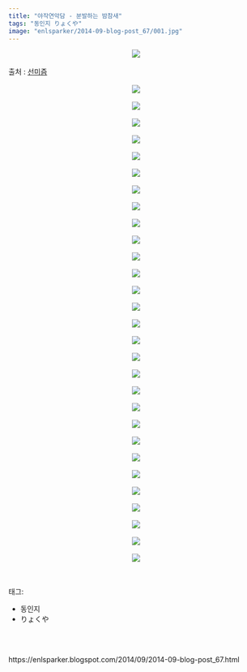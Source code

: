 ```yaml
---
title: "야작연악담 - 분발하는 밤참새"
tags: "동인지 りょくや"
image: "enlsparker/2014-09-blog-post_67/001.jpg"
---
```

<div class="article">
<div class="post-body entry-content" id="post-body-914343942504713820" itemprop="description articleBody">
<div class="separator" style="clear: both; text-align: center;">
<img src="{{ site.nasurl }}/enlsparker/2014-09-blog-post_67/001.jpg"/></div>
<br/>
<a name="more"></a>출처 : <a href="http://sunmism.com/2516">선미즘</a><br/>
<br/>
<div class="separator" style="clear: both; text-align: center;">
<img src="{{ site.nasurl }}/enlsparker/2014-09-blog-post_67/002.jpg"/></div>
<br/>
<div class="separator" style="clear: both; text-align: center;">
<img src="{{ site.nasurl }}/enlsparker/2014-09-blog-post_67/003.jpg"/></div>
<br/>
<div class="separator" style="clear: both; text-align: center;">
<img src="{{ site.nasurl }}/enlsparker/2014-09-blog-post_67/004.jpg"/></div>
<br/>
<div class="separator" style="clear: both; text-align: center;">
<img src="{{ site.nasurl }}/enlsparker/2014-09-blog-post_67/005.jpg"/></div>
<br/>
<div class="separator" style="clear: both; text-align: center;">
<img src="{{ site.nasurl }}/enlsparker/2014-09-blog-post_67/006.jpg"/></div>
<br/>
<div class="separator" style="clear: both; text-align: center;">
<img src="{{ site.nasurl }}/enlsparker/2014-09-blog-post_67/007.jpg"/></div>
<br/>
<div class="separator" style="clear: both; text-align: center;">
<img src="{{ site.nasurl }}/enlsparker/2014-09-blog-post_67/008.jpg"/></div>
<br/>
<div class="separator" style="clear: both; text-align: center;">
<img src="{{ site.nasurl }}/enlsparker/2014-09-blog-post_67/009.jpg"/></div>
<br/>
<div class="separator" style="clear: both; text-align: center;">
<img src="{{ site.nasurl }}/enlsparker/2014-09-blog-post_67/010.jpg"/></div>
<br/>
<div class="separator" style="clear: both; text-align: center;">
<img src="{{ site.nasurl }}/enlsparker/2014-09-blog-post_67/011.jpg"/></div>
<br/>
<div class="separator" style="clear: both; text-align: center;">
<img src="{{ site.nasurl }}/enlsparker/2014-09-blog-post_67/012.jpg"/></div>
<br/>
<div class="separator" style="clear: both; text-align: center;">
<img src="{{ site.nasurl }}/enlsparker/2014-09-blog-post_67/013.jpg"/></div>
<br/>
<div class="separator" style="clear: both; text-align: center;">
<img src="{{ site.nasurl }}/enlsparker/2014-09-blog-post_67/014.jpg"/></div>
<br/>
<div class="separator" style="clear: both; text-align: center;">
<img src="{{ site.nasurl }}/enlsparker/2014-09-blog-post_67/015.jpg"/></div>
<br/>
<div class="separator" style="clear: both; text-align: center;">
<img src="{{ site.nasurl }}/enlsparker/2014-09-blog-post_67/016.jpg"/></div>
<br/>
<div class="separator" style="clear: both; text-align: center;">
<img src="{{ site.nasurl }}/enlsparker/2014-09-blog-post_67/017.jpg"/></div>
<br/>
<div class="separator" style="clear: both; text-align: center;">
<img src="{{ site.nasurl }}/enlsparker/2014-09-blog-post_67/018.jpg"/></div>
<br/>
<div class="separator" style="clear: both; text-align: center;">
<img src="{{ site.nasurl }}/enlsparker/2014-09-blog-post_67/019.jpg"/></div>
<br/>
<div class="separator" style="clear: both; text-align: center;">
<img src="{{ site.nasurl }}/enlsparker/2014-09-blog-post_67/020.jpg"/></div>
<br/>
<div class="separator" style="clear: both; text-align: center;">
<img src="{{ site.nasurl }}/enlsparker/2014-09-blog-post_67/021.jpg"/></div>
<br/>
<div class="separator" style="clear: both; text-align: center;">
<img src="{{ site.nasurl }}/enlsparker/2014-09-blog-post_67/022.jpg"/></div>
<br/>
<div class="separator" style="clear: both; text-align: center;">
<img src="{{ site.nasurl }}/enlsparker/2014-09-blog-post_67/023.jpg"/></div>
<br/>
<div class="separator" style="clear: both; text-align: center;">
<img src="{{ site.nasurl }}/enlsparker/2014-09-blog-post_67/024.jpg"/></div>
<br/>
<div class="separator" style="clear: both; text-align: center;">
<img src="{{ site.nasurl }}/enlsparker/2014-09-blog-post_67/025.jpg"/></div>
<br/>
<div class="separator" style="clear: both; text-align: center;">
<img src="{{ site.nasurl }}/enlsparker/2014-09-blog-post_67/026.jpg"/></div>
<br/>
<div class="separator" style="clear: both; text-align: center;">
<img src="{{ site.nasurl }}/enlsparker/2014-09-blog-post_67/027.jpg"/></div>
<br/>
<div class="separator" style="clear: both; text-align: center;">
<img src="{{ site.nasurl }}/enlsparker/2014-09-blog-post_67/028.jpg"/></div>
<br/>
<div class="separator" style="clear: both; text-align: center;">
<img src="{{ site.nasurl }}/enlsparker/2014-09-blog-post_67/029.jpg"/></div>
<br/>
<div class="separator" style="clear: both; text-align: center;">
<img src="{{ site.nasurl }}/enlsparker/2014-09-blog-post_67/030.jpg"/></div>
<br/>
<div style="clear: both;"></div>
</div></div><br/>
<div class="tagTrail">
<p>태그: </p>
<ul>
<li>동인지</li>
<li>りょくや</li>
</ul>
</div><br/>

<br/>
<p id="refer">https://enlsparker.blogspot.com/2014/09/2014-09-blog-post_67.html</p>
<br/>
